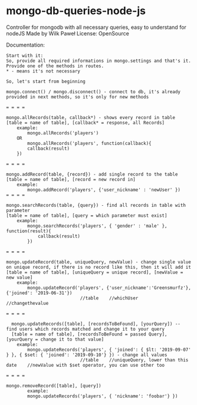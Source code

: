 # mongo-db-queries-node-js
Controller for mongodb with all necessary queries, easy to understand
for nodeJS
Made by Wilk Paweł
License: OpenSource

Documentation:

    Start with it:
    So, provide all required informations in mongo.settings and that's it.
    Provide one of the methods in routes.
    * - means it's not necessary

    So, let's start from beginning

    mongo.connect() / mongo.disconnect() - connect to db, it's already provided in next methods, so it's only for new methods
 
    = = = =

    mongo.allRecords(table, callback*) - shows every record in table
    [table = name of table], [callback* = response, all Records]
        example: 
            mongo.allRecords('players') 
        OR 
            mongo.allRecords('players', function(callback){
            callback(result)
        })

    = = = =    

    mongo.addRecord(table, {record}) - add single record to the table
    [table = name of table], [record = new record in]
        example:
            mongo.addRecord('players', {'user_nickname' : 'newUser' })
    = = = =

    mongo.searchRecords(table, {query}) - find all records in table with parameter
    [table = name of table], [query = which parameter must exist]
        example:
            mongo.searchRecords('players', { 'gender' : 'male' }, function(result){
                callback(result)
            })
        
    = = = =

    mongo.updateRecord(table, uniqueQuery, newValue) - change single value on unique record, if there is no record like this, then it will add it
    [table = name of table], [uniqueQuery = unique record], [newValue = new value]
        example:
            mongo.updateRecord('players', {'user_nickname':'Greensmurfz'}, {'joined': '2019-06-31'})
                                //table    //whichUser                     //changethevalue

    = = = = 

      mongo.updateRecords([table], [recordsToBeFound], [yourQuery]) -- find users which records matched and change it to your query
      [table = name of table], [recordsToBeFound = passed Query], [yourQuery = change it to that value] 
        example:
            mongo.updateRecords('players', { 'joined': { $lt: '2019-09-07' } }, { $set: { 'joined': '2019-09-10'} }) - change all values 
                                //table    //uniqueQuery, lower than this date    //newValue with $set operator, you can use other too

    = = = = 
    
    mongo.removeRecord([table], [query])
            example:
            mongo.updateRecords('players', { 'nickname': 'foobar'} }) 
